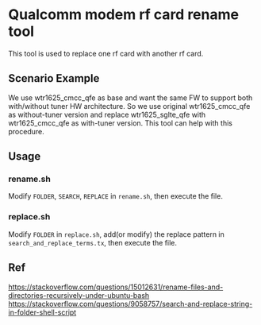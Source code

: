 Qualcomm modem rf card rename tool
==================================

This tool is used to replace one rf card with another rf card.

## Scenario Example

We use wtr1625\_cmcc\_qfe as base and want the same FW to support both with/without tuner HW architecture. So we use original wtr1625\_cmcc\_qfe as without-tuner version and replace wtr1625\_sglte\_qfe with wtr1625\_cmcc\_qfe as with-tuner version. This tool can help with this procedure.

## Usage

### rename.sh

Modify `FOLDER`, `SEARCH`, `REPLACE` in `rename.sh`, then execute the file.

### replace.sh

Modify `FOLDER` in `replace.sh`, add(or modify) the replace pattern in `search_and_replace_terms.tx`, then execute the file.


## Ref

https://stackoverflow.com/questions/15012631/rename-files-and-directories-recursively-under-ubuntu-bash  
https://stackoverflow.com/questions/9058757/search-and-replace-string-in-folder-shell-script  
